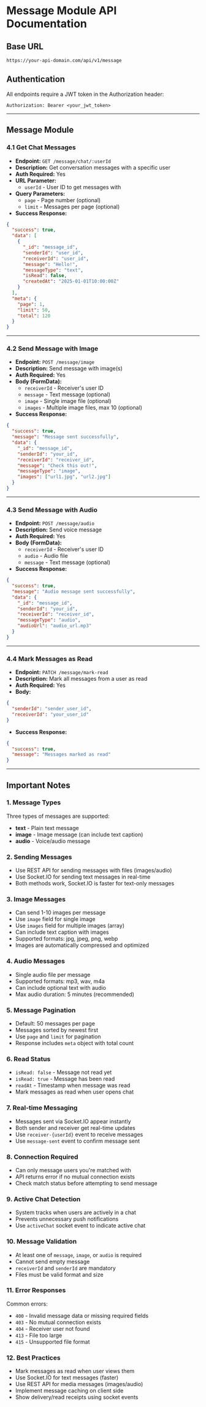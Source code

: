 # Message Module API Documentation

## Base URL
```
https://your-api-domain.com/api/v1/message
```

## Authentication
All endpoints require a JWT token in the Authorization header:
```
Authorization: Bearer <your_jwt_token>
```

---

## Message Module

### 4.1 Get Chat Messages
- **Endpoint:** `GET /message/chat/:userId`
- **Description:** Get conversation messages with a specific user
- **Auth Required:** Yes
- **URL Parameter:**
  - `userId` - User ID to get messages with
- **Query Parameters:**
  - `page` - Page number (optional)
  - `limit` - Messages per page (optional)
- **Success Response:**
```json
{
  "success": true,
  "data": [
    {
      "_id": "message_id",
      "senderId": "user_id",
      "receiverId": "user_id",
      "message": "Hello!",
      "messageType": "text",
      "isRead": false,
      "createdAt": "2025-01-01T10:00:00Z"
    }
  ],
  "meta": {
    "page": 1,
    "limit": 50,
    "total": 120
  }
}
```

---

### 4.2 Send Message with Image
- **Endpoint:** `POST /message/image`
- **Description:** Send message with image(s)
- **Auth Required:** Yes
- **Body (FormData):**
  - `receiverId` - Receiver's user ID
  - `message` - Text message (optional)
  - `image` - Single image file (optional)
  - `images` - Multiple image files, max 10 (optional)
- **Success Response:**
```json
{
  "success": true,
  "message": "Message sent successfully",
  "data": {
    "_id": "message_id",
    "senderId": "your_id",
    "receiverId": "receiver_id",
    "message": "Check this out!",
    "messageType": "image",
    "images": ["url1.jpg", "url2.jpg"]
  }
}
```

---

### 4.3 Send Message with Audio
- **Endpoint:** `POST /message/audio`
- **Description:** Send voice message
- **Auth Required:** Yes
- **Body (FormData):**
  - `receiverId` - Receiver's user ID
  - `audio` - Audio file
  - `message` - Text message (optional)
- **Success Response:**
```json
{
  "success": true,
  "message": "Audio message sent successfully",
  "data": {
    "_id": "message_id",
    "senderId": "your_id",
    "receiverId": "receiver_id",
    "messageType": "audio",
    "audioUrl": "audio_url.mp3"
  }
}
```

---

### 4.4 Mark Messages as Read
- **Endpoint:** `PATCH /message/mark-read`
- **Description:** Mark all messages from a user as read
- **Auth Required:** Yes
- **Body:**
```json
{
  "senderId": "sender_user_id",
  "receiverId": "your_user_id"
}
```
- **Success Response:**
```json
{
  "success": true,
  "message": "Messages marked as read"
}
```

---

## Important Notes

### 1. Message Types
Three types of messages are supported:
- **text** - Plain text message
- **image** - Image message (can include text caption)
- **audio** - Voice/audio message

### 2. Sending Messages
- Use REST API for sending messages with files (images/audio)
- Use Socket.IO for sending text messages in real-time
- Both methods work, Socket.IO is faster for text-only messages

### 3. Image Messages
- Can send 1-10 images per message
- Use `image` field for single image
- Use `images` field for multiple images (array)
- Can include text caption with images
- Supported formats: jpg, jpeg, png, webp
- Images are automatically compressed and optimized

### 4. Audio Messages
- Single audio file per message
- Supported formats: mp3, wav, m4a
- Can include optional text with audio
- Max audio duration: 5 minutes (recommended)

### 5. Message Pagination
- Default: 50 messages per page
- Messages sorted by newest first
- Use `page` and `limit` for pagination
- Response includes `meta` object with total count

### 6. Read Status
- `isRead: false` - Message not read yet
- `isRead: true` - Message has been read
- `readAt` - Timestamp when message was read
- Mark messages as read when user opens chat

### 7. Real-time Messaging
- Messages sent via Socket.IO appear instantly
- Both sender and receiver get real-time updates
- Use `receiver-{userId}` event to receive messages
- Use `message-sent` event to confirm message sent

### 8. Connection Required
- Can only message users you're matched with
- API returns error if no mutual connection exists
- Check match status before attempting to send message

### 9. Active Chat Detection
- System tracks when users are actively in a chat
- Prevents unnecessary push notifications
- Use `activeChat` socket event to indicate active chat

### 10. Message Validation
- At least one of `message`, `image`, or `audio` is required
- Cannot send empty message
- `receiverId` and `senderId` are mandatory
- Files must be valid format and size

### 11. Error Responses
Common errors:
- `400` - Invalid message data or missing required fields
- `403` - No mutual connection exists
- `404` - Receiver user not found
- `413` - File too large
- `415` - Unsupported file format

### 12. Best Practices
- Mark messages as read when user views them
- Use Socket.IO for text messages (faster)
- Use REST API for media messages (images/audio)
- Implement message caching on client side
- Show delivery/read receipts using socket events